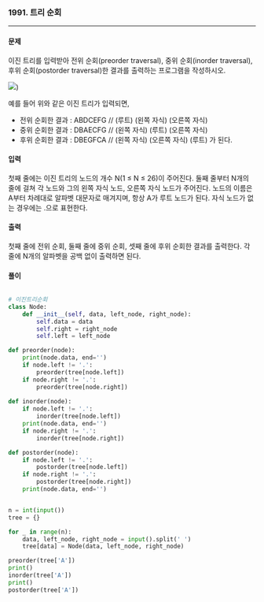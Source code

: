 ### 1991. 트리 순회 ###

<hr>

#### 문제 ####
이진 트리를 입력받아 전위 순회(preorder traversal), 중위 순회(inorder traversal), 후위 순회(postorder traversal)한 결과를 출력하는 프로그램을 작성하시오.

![](https://github.com/eeeeeddy/Coding_Test_Practice/assets/71869717/a62835e2-6708-4e81-add5-6585b250ddc2))

예를 들어 위와 같은 이진 트리가 입력되면,

- 전위 순회한 결과 : ABDCEFG // (루트) (왼쪽 자식) (오른쪽 자식)
- 중위 순회한 결과 : DBAECFG // (왼쪽 자식) (루트) (오른쪽 자식)
- 후위 순회한 결과 : DBEGFCA // (왼쪽 자식) (오른쪽 자식) (루트)
가 된다.

#### 입력 ####
첫째 줄에는 이진 트리의 노드의 개수 N(1 ≤ N ≤ 26)이 주어진다. 둘째 줄부터 N개의 줄에 걸쳐 각 노드와 그의 왼쪽 자식 노드, 오른쪽 자식 노드가 주어진다. 노드의 이름은 A부터 차례대로 알파벳 대문자로 매겨지며, 항상 A가 루트 노드가 된다. 자식 노드가 없는 경우에는 .으로 표현한다.

#### 출력 ####
첫째 줄에 전위 순회, 둘째 줄에 중위 순회, 셋째 줄에 후위 순회한 결과를 출력한다. 각 줄에 N개의 알파벳을 공백 없이 출력하면 된다.

#### 풀이 ####

```py

# 이진트리순회
class Node:
    def __init__(self, data, left_node, right_node):
        self.data = data
        self.right = right_node
        self.left = left_node

def preorder(node):
    print(node.data, end='')
    if node.left != '.':
        preorder(tree[node.left])
    if node.right != '.':
        preorder(tree[node.right])
    
def inorder(node):
    if node.left != '.':
        inorder(tree[node.left])
    print(node.data, end='')
    if node.right != '.':
        inorder(tree[node.right])

def postorder(node):
    if node.left != '.':
        postorder(tree[node.left])
    if node.right != '.':
        postorder(tree[node.right])
    print(node.data, end='')


n = int(input())
tree = {}

for _ in range(n):
    data, left_node, right_node = input().split(' ')
    tree[data] = Node(data, left_node, right_node)

preorder(tree['A'])
print()
inorder(tree['A'])
print()
postorder(tree['A'])

```
